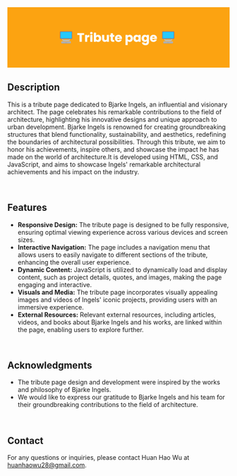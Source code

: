 <img src="/TributePage banner.png" alt="Yellow banner for tribute page" style="pointer-events: none">

## Description
This is a tribute page dedicated to Bjarke Ingels, an influential and visionary architect. The page celebrates his remarkable contributions to the field of architecture, highlighting his innovative designs and unique approach to urban development. Bjarke Ingels is renowned for creating groundbreaking structures that blend functionality, sustainability, and aesthetics, redefining the boundaries of architectural possibilities. Through this tribute, we aim to honor his achievements, inspire others, and showcase the impact he has made on the world of architecture.It is developed using HTML, CSS, and JavaScript, and aims to showcase Ingels' remarkable architectural achievements and his impact on the industry.

<br>

## Features
- **Responsive Design:** The tribute page is designed to be fully responsive, ensuring optimal viewing experience across various devices and screen sizes.
- **Interactive Navigation:** The page includes a navigation menu that allows users to easily navigate to different sections of the tribute, enhancing the overall user experience.
- **Dynamic Content:** JavaScript is utilized to dynamically load and display content, such as project details, quotes, and images, making the page engaging and interactive.
- **Visuals and Media:** The tribute page incorporates visually appealing images and videos of Ingels' iconic projects, providing users with an immersive experience.
- **External Resources:** Relevant external resources, including articles, videos, and books about Bjarke Ingels and his works, are linked within the page, enabling users to explore further.


<br>

## Acknowledgments
- The tribute page design and development were inspired by the works and philosophy of Bjarke Ingels.
- We would like to express our gratitude to Bjarke Ingels and his team for their groundbreaking contributions to the field of architecture.

<br>

## Contact
For any questions or inquiries, please contact Huan Hao Wu at huanhaowu28@gmail.com.
